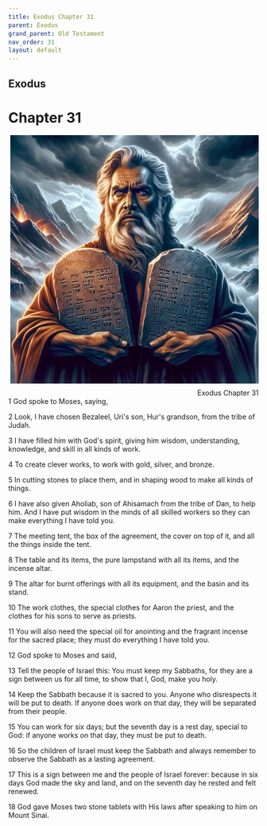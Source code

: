 ```yaml
---
title: Exodus Chapter 31
parent: Exodus
grand_parent: Old Testament
nav_order: 31
layout: default
---
```


## Exodus

# Chapter 31

<div style="clear: both; text-align: right;">
    <img src="/assets/Image/Exodus/500/31.jpg" alt="Exodus Chapter 31" class="chapter-image" style="max-width: 100%; height: auto; float: right; margin: 0 0 10px 10px; padding-left: 10%;">
    <figcaption style="font-size: 14px;">Exodus Chapter 31</figcaption>
</div>
1 God spoke to Moses, saying,

2 Look, I have chosen Bezaleel, Uri's son, Hur's grandson, from the tribe of Judah.

3 I have filled him with God's spirit, giving him wisdom, understanding, knowledge, and skill in all kinds of work.

4 To create clever works, to work with gold, silver, and bronze.

5 In cutting stones to place them, and in shaping wood to make all kinds of things.

6 I have also given Aholiab, son of Ahisamach from the tribe of Dan, to help him. And I have put wisdom in the minds of all skilled workers so they can make everything I have told you.

7 The meeting tent, the box of the agreement, the cover on top of it, and all the things inside the tent.

8 The table and its items, the pure lampstand with all its items, and the incense altar.

9 The altar for burnt offerings with all its equipment, and the basin and its stand.

10 The work clothes, the special clothes for Aaron the priest, and the clothes for his sons to serve as priests.

11 You will also need the special oil for anointing and the fragrant incense for the sacred place; they must do everything I have told you.

12 God spoke to Moses and said,

13 Tell the people of Israel this: You must keep my Sabbaths, for they are a sign between us for all time, to show that I, God, make you holy.

14 Keep the Sabbath because it is sacred to you. Anyone who disrespects it will be put to death. If anyone does work on that day, they will be separated from their people.

15 You can work for six days; but the seventh day is a rest day, special to God: if anyone works on that day, they must be put to death.

16 So the children of Israel must keep the Sabbath and always remember to observe the Sabbath as a lasting agreement.

17 This is a sign between me and the people of Israel forever: because in six days God made the sky and land, and on the seventh day he rested and felt renewed.

18 God gave Moses two stone tablets with His laws after speaking to him on Mount Sinai.


